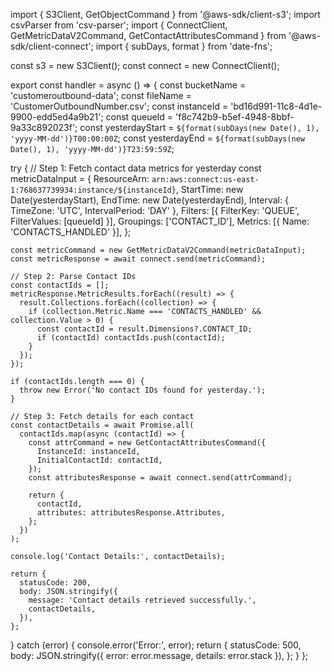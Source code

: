 import { S3Client, GetObjectCommand } from '@aws-sdk/client-s3';
import csvParser from 'csv-parser';
import { ConnectClient, GetMetricDataV2Command, GetContactAttributesCommand } from '@aws-sdk/client-connect';
import { subDays, format } from 'date-fns';

const s3 = new S3Client();
const connect = new ConnectClient();

export const handler = async () => {
  const bucketName = 'customeroutbound-data';
  const fileName = 'CustomerOutboundNumber.csv';
  const instanceId = 'bd16d991-11c8-4d1e-9900-edd5ed4a9b21';
  const queueId = 'f8c742b9-b5ef-4948-8bbf-9a33c892023f';
  const yesterdayStart = `${format(subDays(new Date(), 1), 'yyyy-MM-dd')}T00:00:00Z`;
  const yesterdayEnd = `${format(subDays(new Date(), 1), 'yyyy-MM-dd')}T23:59:59Z`;

  try {
    // Step 1: Fetch contact data metrics for yesterday
    const metricDataInput = {
      ResourceArn: `arn:aws:connect:us-east-1:768637739934:instance/${instanceId}`,
      StartTime: new Date(yesterdayStart),
      EndTime: new Date(yesterdayEnd),
      Interval: { TimeZone: 'UTC', IntervalPeriod: 'DAY' },
      Filters: [{ FilterKey: 'QUEUE', FilterValues: [queueId] }],
      Groupings: ['CONTACT_ID'],
      Metrics: [{ Name: 'CONTACTS_HANDLED' }],
    };

    const metricCommand = new GetMetricDataV2Command(metricDataInput);
    const metricResponse = await connect.send(metricCommand);

    // Step 2: Parse Contact IDs
    const contactIds = [];
    metricResponse.MetricResults.forEach((result) => {
      result.Collections.forEach((collection) => {
        if (collection.Metric.Name === 'CONTACTS_HANDLED' && collection.Value > 0) {
          const contactId = result.Dimensions?.CONTACT_ID;
          if (contactId) contactIds.push(contactId);
        }
      });
    });

    if (contactIds.length === 0) {
      throw new Error('No contact IDs found for yesterday.');
    }

    // Step 3: Fetch details for each contact
    const contactDetails = await Promise.all(
      contactIds.map(async (contactId) => {
        const attrCommand = new GetContactAttributesCommand({
          InstanceId: instanceId,
          InitialContactId: contactId,
        });
        const attributesResponse = await connect.send(attrCommand);

        return {
          contactId,
          attributes: attributesResponse.Attributes,
        };
      })
    );

    console.log('Contact Details:', contactDetails);

    return {
      statusCode: 200,
      body: JSON.stringify({
        message: 'Contact details retrieved successfully.',
        contactDetails,
      }),
    };
  } catch (error) {
    console.error('Error:', error);
    return {
      statusCode: 500,
      body: JSON.stringify({ error: error.message, details: error.stack }),
    };
  }
};